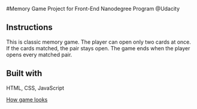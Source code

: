 #Memory Game Project for Front-End Nanodegree Program @Udacity

## Instructions

This is classic memory game. The player can open only two cards at once. If the cards matched, the pair stays open. The game ends when the player opens every matched pair.

## Built with

HTML, CSS, JavaScript

[How game looks](img/game.png)
